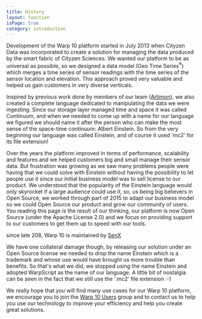 ```yaml
---
title: History
layout: function
isPage: true
category: introduction
---
```


Development of the Warp 10 platform started in July 2013 when Cityzen Data was incorporated to create a solution for managing the data produced by the smart fabric of Cityzen Sciences. We wanted our platform to be as universal as possible, so we designed a data model (Geo Time Series<sup>®</sup>) which merges a time series of sensor readings with the time series of the sensor location and elevation. This approach proved very valuable and helped us gain customers in very diverse verticals.

Inspired by previous work done by members of our team ([Artimon](http://www.slideshare.net/Mathias-Herberts/20111109-artimonapache-flumemeetupfinal2)), we also created a complete language dedicated to manipulating the data we were ingesting. Since our storage layer managed time and space it was called Continuum, and when we needed to come up with a name for our language we figured we should name it after the person who can make the most sense of the space-time continuum: Albert Einstein. So from the very beginning our language was called Einstein, and of course it used 'mc2' for its file extension!

Over the years the platform improved in terms of performance, scalability and features and we helped customers big and small manage their sensor data. But frustration was growing as we saw many problems people were having that we could solve with Einstein without having the possibility to let people use it since our initial business model was to sell license to our product. We understood that the popularity of the Einstein language would only skyrocket if a large audience could use it, so, us being big believers in Open Source, we worked through part of 2015 to adapt our business model so we could Open Source our product and grow our community of users. You reading this page is the result of our thinking, our platform is now Open Source (under the Apache License 2.0) and we focus on providing support to our customers to get them up to speed with our tools.

since late 208, Warp 10 is maintained by [SenX](https://senx.io)

We have one collateral damage though, by releasing our solution under an Open Source license we needed to drop the name Einstein which is a trademark and whose use would have brought us more trouble than benefits. So that's what we did, we stopped using the name Einstein and adopted WarpScript as the name of our language. A little bit of nostalgia can be seen in the fact that we still use the '.mc2' file extension :-)

We really hope that you will find many use cases for our Warp 10 platform, we encourage you to join the <a href="https://groups.google.com/forum/#!forum/warp10-users">Warp 10 Users</a> group and to contact us to help you use our technology to improve your efficiency and help you create great solutions.
